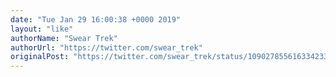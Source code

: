 ```yaml
---
date: "Tue Jan 29 16:00:38 +0000 2019"
layout: "like"
authorName: "Swear Trek"
authorUrl: "https://twitter.com/swear_trek"
originalPost: "https://twitter.com/swear_trek/status/1090278556163342337"
---
```

